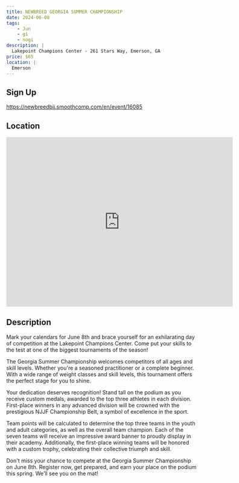 ```yaml
---
title: NEWBREED GEORGIA SUMMER CHAMPIONSHIP
date: 2024-06-08
tags:
    - Jun
    - gi 
    - nogi 
description: |
  Lakepoint Champions Center - 261 Stars Way, Emerson, GA
price: $65
location: |
  Emerson
---
```

## Sign Up
https://newbreedbjj.smoothcomp.com/en/event/16085

## Location
<iframe src="https://www.google.com/maps/embed?pb=!1m18!1m12!1m3!1d12345.6789!2d-84.7619600!3d34.1237100!2m3!1f0!2f0!3f0!3m2!1i1024!2i768!4f13.1!3m3!1m2!1s0x0%3A0x0!2z34.1237100!5e0!3m2!1sen!2sus!4v1234567890" width="600" height="450" style="border:0;" allowfullscreen="" loading="lazy"></iframe>

## Description
Mark your calendars for June 8th and brace yourself for an
exhilarating day of competition at the Lakepoint Champions Center. Come put your skills to the test at one of
the biggest tournaments of the season!


The Georgia Summer Championship welcomes competitors of all ages and
skill levels. Whether you're a seasoned practitioner or a complete
beginner. With a wide range of weight classes and skill levels, this
tournament offers the perfect stage for you to shine.


Your dedication deserves recognition! Stand tall on the podium as you
receive custom medals, awarded to the top three athletes in each
division. First-place winners
in any advanced division will be crowned with the prestigious NJJF
Championship Belt, a symbol of excellence in the sport.


Team points will be calculated to determine the top three teams in the
youth and adult categories, as well as the overall team champion. Each
of the seven teams will receive an impressive award banner to proudly
display in their academy. Additionally, the first-place winning teams
will be honored with a custom trophy, celebrating their collective
triumph and skill.


Don't miss your chance to compete at the Georgia Summer Championship on June 8th. Register now, get prepared, and earn your place on the
podium this spring. We'll see you on the mat!